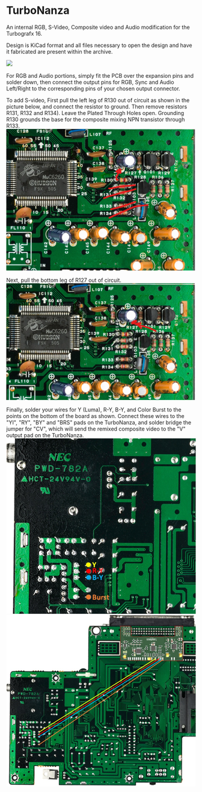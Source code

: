 # TurboNanza
An internal RGB, S-Video, Composite video and Audio modification for the Turbografx 16.

Design is KiCad format and all files necessary to open the design and have it fabricated are present within the archive.

![](/images/AsssembledPCB.jpg?raw=true "")


For RGB and Audio portions, simply fit the PCB over the expansion pins and solder down, then connect the output pins for RGB, Sync and Audio Left/Right to the corresponding pins of your chosen output connector.

To add S-video, First pull the left leg of R130 out of circuit as shown in the picture below, and connect the resistor to ground. Then remove resistors R131, R132 and  R134). Leave the Plated Through Holes open. Grounding R130 grounds the base for the composite mixing NPN transistor through R133.
![Step 1](/images/Assembly%20Step%201A.jpg?raw=true "Step 1")


Next, pull the bottom leg of R127 out of circuit.
![Step 2](/images/Assembly%20Step%202.jpg?raw=true "Step 2")

Finally, solder your wires for Y (Luma), R-Y, B-Y, and Color Burst to the points on the bottom of the board as shown. Connect these wires to the "YI", "RY", "BY" and "BRS" pads on the TurboNanza, and solder bridge the jumper for "CV", which will send the remixed composite video to the "V" output pad on the TurboNanza.
![Step 3](/images/Assembly%20Step%203.jpg?raw=true "Step 3")
![Step 4](/images/Assembly%20Step%204.jpg?raw=true "Step 4")
